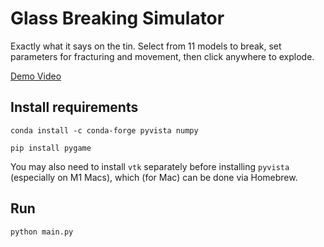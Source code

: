 # Glass Breaking Simulator

Exactly what it says on the tin. Select from 11 models to break, set parameters
for fracturing and movement, then click anywhere to explode.

[Demo Video](https://youtu.be/AIpXEkMYnbU)

## Install requirements

```commandline
conda install -c conda-forge pyvista numpy
```

```commandline
pip install pygame
```

You may also need to install `vtk` separately before installing `pyvista` (especially on M1 Macs),
which (for Mac) can be done via Homebrew.

## Run
```commandline
python main.py
```